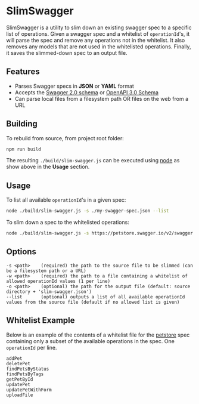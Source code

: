 SlimSwagger
============================
SlimSwagger is a utility to slim down an existing swagger spec to a specific list of operations. Given a swagger spec and a whitelist of `operationId`'s, it will parse the spec and remove any operations not in the whitelist. It also removes any models that are not used in the whitelisted operations. Finally, it saves the slimmed-down spec to an output file.


Features
--------------------------
- Parses Swagger specs in **JSON** or **YAML** format
- Accepts the [Swagger 2.0 schema](https://github.com/OAI/OpenAPI-Specification/blob/master/schemas/v2.0/schema.json) or [OpenAPI 3.0 Schema](https://github.com/OAI/OpenAPI-Specification/blob/master/schemas/v3.0/schema.json)
- Can parse local files from a filesystem path OR files on the web from a URL 


Building
--------------------------
To rebuild from source, from project root folder:

```bash
npm run build
```

The resulting `./build/slim-swagger.js` can be executed using [node](https://nodejs.org/en/) as show above in the **Usage** section.


Usage
--------------------------
To list all available `operationId`'s in a given spec:
```bash
node ./build/slim-swagger.js -s ./my-swagger-spec.json --list
```

To slim down a spec to the whitelisted operations:
```bash
node ./build/slim-swagger.js -s https://petstore.swagger.io/v2/swagger.json -w ./whitelist-petstore.txt -o ./slim.json
```


Options
--------------------------
```text
-s <path>    (required) the path to the source file to be slimmed (can be a filesystem path or a URL)
-w <path>    (required) the path to a file containing a whitelist of allowed operationId values (1 per line)
-o <path>    (optional) the path for the output file (default: source directory + 'slim-swagger.json')
--list       (optional) outputs a list of all available operationId values from the source file (default if no allowed list is given)
```


Whitelist Example
--------------------------
Below is an example of the contents of a whitelist file for the [petstore](https://petstore.swagger.io/v2/swagger.json) spec containing only a subset of the available operations in the spec. One `operationId` per line.
```text
addPet
deletePet
findPetsByStatus
findPetsByTags
getPetById
updatePet
updatePetWithForm
uploadFile
```
